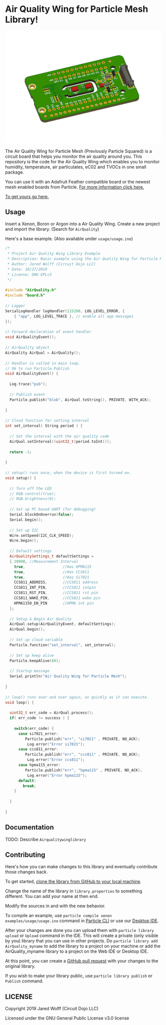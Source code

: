 # Air Quality Wing for Particle Mesh Library!

![Render](images/render.png)

The Air Quality Wing for Particle Mesh (Previously Particle Squared) is a circuit board that helps you monitor the air quality around you. This repository is the code for the Air Quality Wing which enables you to monitor humidity, temperature, air particulates, eC02 and TVOCs in one small package.

You can use it with an Adafruit Feather compatible board or the newest mesh enabled boards from Particle. [For more information click here.](https://www.jaredwolff.com/particle-squared-air-quality-sensor/)

[To get yours go here.](https://www.jaredwolff.com/store/air-quality-wing/)

## Usage

Insert a Xenon, Boron or Argon into a Air Quality Wing. Create a new project and import the library. (Search for `AirQuality`)

Here's a base example. (Also available under `usage/usage.ino`)

```c++
/*
 * Project Air Quality Wing Library Example
 * Description: Basic example using the Air Quality Wing for Particle Mesh
 * Author: Jared Wolff (Circuit Dojo LLC)
 * Date: 10/27/2019
 * License: GNU GPLv3
 */

#include "AirQuality.h"
#include "board.h"

// Logger
SerialLogHandler logHandler(115200, LOG_LEVEL_ERROR, {
    { "app", LOG_LEVEL_TRACE }, // enable all app messages
});

// Forward declaration of event handler
void AirQualityEvent();

// AirQuality object
AirQuality AirQual = AirQuality();

// Handler is called in main loop.
// Ok to run Particle.Publish
void AirQualityEvent() {

  Log.trace("pub");

  // Publish event
  Particle.publish("blob", AirQual.toString(), PRIVATE, WITH_ACK);

}

// Cloud function for setting interval
int set_interval( String period ) {

  // Set the interval with the air quality code
  AirQual.setInterval((uint32_t)period.toInt());

  return -1;

}

// setup() runs once, when the device is first turned on.
void setup() {

  // Turn off the LED
  // RGB.control(true);
  // RGB.brightness(0);

  // Set up PC based UART (for debugging)
  Serial.blockOnOverrun(false);
  Serial.begin();

  // Set up I2C
  Wire.setSpeed(I2C_CLK_SPEED);
  Wire.begin();

  // Default settings
  AirQualitySettings_t defaultSettings =
  { 20000, //Measurement Interval
    true,                 //Has HPMA115
    true,                 //Has CCS811
    true,                 //Has Si7021
    CCS811_ADDRESS,       //CCS811 address
    CCS811_INT_PIN,       //CCS811 intpin
    CCS811_RST_PIN,       //CCS811 rst pin
    CCS811_WAKE_PIN,      //CCS811 wake pin
    HPMA1150_EN_PIN       //HPMA int pin
  };

  // Setup & Begin Air Quality
  AirQual.setup(AirQualityEvent, defaultSettings);
  AirQual.begin();

  // Set up cloud variable
  Particle.function("set_interval", set_interval);

  // Set up keep alive
  Particle.keepAlive(60);

  // Startup message
  Serial.println("Air Quality Wing for Particle Mesh");

}

// loop() runs over and over again, as quickly as it can execute.
void loop() {

  uint32_t err_code = AirQual.process();
  if( err_code != success ) {

    switch(err_code) {
      case si7021_error:
         Particle.publish("err", "si7021" , PRIVATE, NO_ACK);
          Log.error("Error si7021");
      case ccs811_error:
         Particle.publish("err", "ccs811" , PRIVATE, NO_ACK);
          Log.error("Error ccs811");
      case hpma115_error:
         Particle.publish("err", "hpma115" , PRIVATE, NO_ACK);
          Log.error("Error hpma115");
      default:
        break;
    }

  }

}
```

## Documentation

TODO: Describe `Airqualitywinglibrary`

## Contributing

Here's how you can make changes to this library and eventually contribute those changes back.

To get started, [clone the library from GitHub to your local machine](https://help.github.com/articles/cloning-a-repository/).

Change the name of the library in `library.properties` to something different. You can add your name at then end.

Modify the sources in <src> and <examples> with the new behavior.

To compile an example, use `particle compile xenon examples/usage/usage.ino` command in [Particle CLI](https://docs.particle.io/guide/tools-and-features/cli#update-your-device-remotely) or use our [Desktop IDE](https://docs.particle.io/guide/tools-and-features/dev/#compiling-code).

After your changes are done you can upload them with `particle library upload` or `Upload` command in the IDE. This will create a private (only visible by you) library that you can use in other projects. Do `particle library add AirQuality_myname` to add the library to a project on your machine or add the AirQuality_myname library to a project on the Web IDE or Desktop IDE.

At this point, you can create a [GitHub pull request](https://help.github.com/articles/about-pull-requests/) with your changes to the original library.

If you wish to make your library public, use `particle library publish` or `Publish` command.

## LICENSE
Copyright 2019 Jared Wolff (Circuit Dojo LLC)

Licensed under the GNU General Public License v3.0 license
